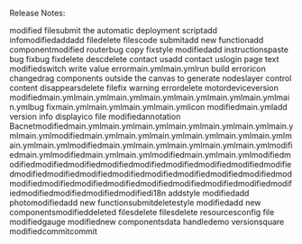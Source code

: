 Release Notes:

modified filesubmit the automatic deployment scriptadd infomodifiedaddadd filedelete filescode submitadd new functionadd componentmodified routerbug copy fixstyle modifiedadd instructionspaste bug fixbug fixdelete descdelete contact usadd contact uslogin page text modifiedswitch write value errormain.ymlmain.ymlrun build erroricon changedrag components outside the canvas to generate nodeslayer control content disappearsdelete filefix warning errordelete motordeviceversion modifiedmain.ymlmain.ymlmain.ymlmain.ymlmain.ymlmain.ymlmain.ymlmain.ymlbug fixmain.ymlmain.ymlmain.ymlmain.ymlicon modifiedmain.ymladd version info displayico file modifiedannotation Bacnetmodifiedmain.ymlmain.ymlmain.ymlmain.ymlmain.ymlmain.ymlmain.ymlmain.ymlmodifiedmain.ymlmain.ymlmain.ymlmain.ymlmain.ymlmain.ymlmain.ymlmain.ymlmodifiedmain.ymlmain.ymlmain.ymlmain.ymlmain.ymlmodifiedmain.ymlmodifiedmain.ymlmain.ymlmodifiedmain.ymlmain.ymlmodifiedmodifiedmodifiedmodifiedmodifiedmodifiedmodifiedmodifiedmodifiedmodifiedmodifiedmodifiedmodifiedmodifiedmodifiedmodifiedmodifiedmodifiedmodmodifiedmodifiedmodifiedmodifiedmodifiedmodifiedmodifiedmodifiedmodifiedmodifiedmodifiedmodifiedmodifiedi18n addstyle modifiedadd photomodifiedadd new functionsubmitdeletestyle modifiedadd new componentsmodifieddeleted filesdelete filesdelete resourcesconfig file modifiedgauge modifiednew componentsdata handledemo versionsquare modifiedcommitcommit